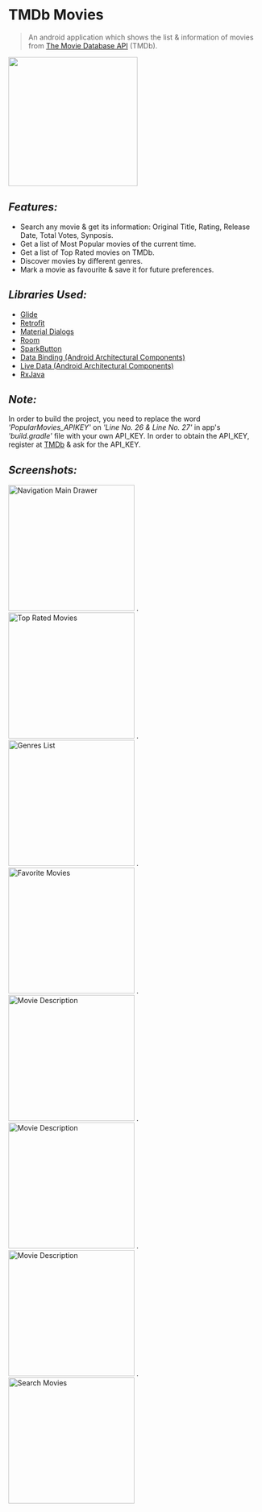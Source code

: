 # TMDb Movies
> An android application which shows the list & information of movies from [The Movie Database API](https://www.themoviedb.org) (TMDb).

<img height="256px" src=https://pbs.twimg.com/profile_images/789117657714831361/zGfknUu8_400x400.jpg />


## *Features:*
- Search any movie & get its information: Original Title, Rating, Release Date, Total Votes, Synposis.
- Get a list of Most Popular movies of the current time.
- Get a list of Top Rated movies on TMDb.
- Discover movies by different genres.
- Mark a movie as favourite & save it for future preferences.




## *Libraries Used:*
- [Glide](https://github.com/bumptech/glide)
- [Retrofit](https://github.com/square/retrofit)
- [Material Dialogs](https://github.com/afollestad/material-dialogs)
- [Room](https://developer.android.com/topic/libraries/architecture/room)
- [SparkButton](https://github.com/varunest/SparkButton)
- [Data Binding (Android Architectural Components)](https://developer.android.com/topic/libraries/data-binding)
- [Live Data (Android Architectural Components)](https://developer.android.com/topic/libraries/architecture/livedata)
- [RxJava](https://github.com/ReactiveX/RxJava)


## *Note:*
In order to build the project, you need to replace the word *'PopularMovies_APIKEY'* on *'Line No. 26 & Line No. 27'* in app's *'build.gradle'* file with your own API_KEY. In order to obtain the API_KEY, register at [TMDb](https://www.themoviedb.org) & ask for the API_KEY.


## *Screenshots:*
<img src="https://user-images.githubusercontent.com/38679082/55663200-1e862a00-5839-11e9-8340-8a486437f09d.png" alt="Navigation Main Drawer" width="250"/> .    <img src="https://user-images.githubusercontent.com/38679082/55663209-3198fa00-5839-11e9-85be-aa23cd1045a0.jpeg" alt="Top Rated Movies" width="250"/> .    <img src="https://user-images.githubusercontent.com/38679082/55663210-32319080-5839-11e9-9ddf-2061ca806922.jpeg" alt="Genres List" width="250"/> .    <img src="https://user-images.githubusercontent.com/38679082/55663211-32319080-5839-11e9-9e4a-da5d5a6f9be2.jpeg" alt="Favorite Movies" width="250"/> .    <img src="https://user-images.githubusercontent.com/38679082/55663212-32319080-5839-11e9-928e-09ac2491a0c1.jpeg" alt="Movie Description" width="250"/> .    <img src="https://user-images.githubusercontent.com/38679082/55663213-32ca2700-5839-11e9-9ee7-7dd7db45f9dc.jpeg" alt="Movie Description" width="250"/> .    <img src="https://user-images.githubusercontent.com/38679082/55663214-32ca2700-5839-11e9-835b-4c698cd60cdf.jpeg" alt="Movie Description" width="250"/> .    <img src="https://user-images.githubusercontent.com/38679082/55663215-3362bd80-5839-11e9-998d-42fc9ff43630.jpeg" alt="Search Movies" width="250"/>
